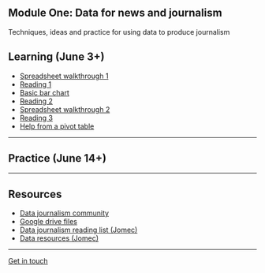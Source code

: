## Module One: Data for news and journalism

Techniques, ideas and practice for using data to produce journalism

## Learning (June 3+)

- [Spreadsheet walkthrough 1](https://aodhanlutetiae.github.io/dj/excel)
- [Reading 1](https://aodhanlutetiae.github.io/dj/reading1)
- [Basic bar chart](https://aodhanlutetiae.github.io/dj/bar)
- [Reading 2](https://aodhanlutetiae.github.io/dj/reading2)
- [Spreadsheet walkthrough 2](https://aodhanlutetiae.github.io/dj/excel2)
- [Reading 3](https://aodhanlutetiae.github.io/dj/reading3)
- [Help from a pivot table](https://aodhanlutetiae.github.io/dj/pivots)

---

## Practice (June 14+)

<!-- - [The free press around the world](https://forms.gle/1K3vwKRC9FR5JZdS8)
- [The weather in Sheffield](https://forms.gle/vE7qyvDxMPbysyo88)
- [Finding data](https://aodhanlutetiae.github.io/dj/finding)
- [Visualising more](https://aodhanlutetiae.github.io/dj/viz)
- [The tube in London](https://forms.gle/TEcZadFC7MkCMzBu5)
- [The pubs in Wales](https://forms.gle/qrL5jyJ6Lkts5vscA)
- [Video: CIJ Pilhofer 2017](https://aodhanlutetiae.github.io/dj/vid) -->

---

## Resources

- [Data journalism community](https://aodhanlutetiae.github.io/dj/res)
- [Google drive files](https://bit.ly/app_data_jomec)
- [Data journalism reading list (Jomec)](https://dj-reading.readthedocs.io/en/latest/#)
- [Data resources (Jomec)](https://aodhanlutetiae.github.io/j_book/intro.html)


---

[Get in touch](mailto:odonnella4@cardiff.ac.uk)
